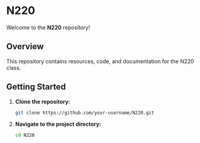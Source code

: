 # N220

Welcome to the **N220** repository!

## Overview

This repository contains resources, code, and documentation for the N220 class.

## Getting Started

1. **Clone the repository:**
   ```bash
   git clone https://github.com/your-username/N220.git
   ```
2. **Navigate to the project directory:**
   ```bash
   cd N220
   ```
